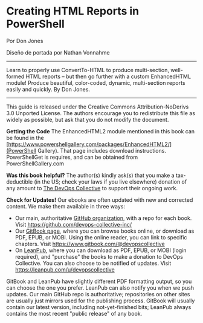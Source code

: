 # Creating HTML Reports in PowerShell

Por Don Jones

Diseño de portada por Nathan Vonnahme

---

Learn to properly use ConvertTo-HTML to produce multi-section, well-formed HTML reports – but then go further with a custom EnhancedHTML module! Produce beautiful, color-coded, dynamic, multi-section reports easily and quickly. By Don Jones.

---

This guide is released under the Creative Commons Attribution-NoDerivs 3.0 Unported License. The authors encourage you to redistribute this file as widely as possible, but ask that you do not modify the document.

**Getting the Code** The EnhancedHTML2 module mentioned in this book can be found in the [https://www.powershellgallery.com/packages/EnhancedHTML2/](PowerShell Gallery). That page includes download instructions. PowerShellGet is requires, and can be obtained from PowerShellGallery.com

**Was this book helpful?** The author(s) kindly ask(s) that you make a tax-deductible (in the US; check your laws if you live elsewhere) donation of any amount to [The DevOps Collective](https://devopscollective.org/donate/) to support their ongoing work.

**Check for Updates!** Our ebooks are often updated with new and corrected content. We make them available in three ways:

* Our main, authoritative [GitHub organization](https://github.com/devops-collective-inc), with a repo for each book. Visit https://github.com/devops-collective-inc/
* Our [GitBook page](https://www.gitbook.com/@devopscollective), where you can browse books online, or download as PDF, EPUB, or MOBI. Using the online reader, you can link to specific chapters. Visit https://www.gitbook.com/@devopscollective
* On [LeanPub](https://leanpub.com/u/devopscollective), where you can download as PDF, EPUB, or MOBI (login required), and "purchase" the books to make a donation to DevOps Collective. You can also choose to be notified of updates. Visit https://leanpub.com/u/devopscollective

GitBook and LeanPub have slightly different PDF formatting output, so you can choose the one you prefer. LeanPub can also notify you when we push updates. Our main GitHub repo is authoritative; repositories on other sites are usually just mirrors used for the publishing process. GitBook will usually contain our latest version, including not-yet-finished bits; LeanPub always contains the most recent "public release" of any book.
